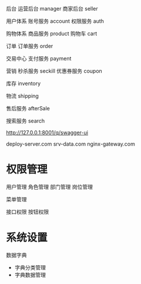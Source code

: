 后台
运营后台 manager
商家后台 seller

用户体系
账号服务 account
权限服务 auth

购物体系
商品服务 product
购物车 cart

订单
订单服务 order

交易中心
支付服务 payment

营销
秒杀服务 seckill
优惠券服务 coupon

库存 inventory

物流 shipping

售后服务 afterSale

搜索服务 search

http://127.0.0.1:8001/q/swagger-ui

deploy-server.com
srv-data.com
nginx-gateway.com

# 权限管理

用户管理
角色管理
部门管理
岗位管理

菜单管理

接口权限
按钮权限

# 系统设置

数据字典

- 字典分类管理
- 字典数据管理
